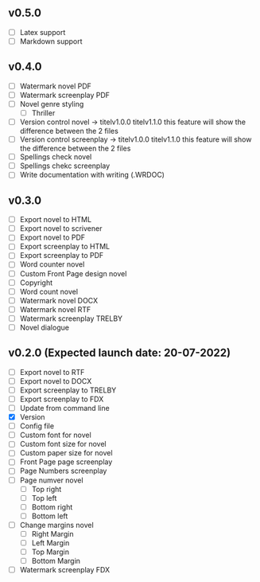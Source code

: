 ## v0.5.0
- [ ] Latex support
- [ ] Markdown support

## v0.4.0
- [ ] Watermark novel PDF
- [ ] Watermark screenplay PDF
- [ ] Novel genre styling
  - [ ] Thriller
- [ ] Version control novel -> titelv1.0.0 titelv1.1.0 this feature will show the difference between the 2 files
- [ ] Version control screenplay -> titelv1.0.0 titelv1.1.0 this feature will show the difference between the 2 files
- [ ] Spellings check novel
- [ ] Spellings chekc screenplay
- [ ] Write documentation with writing (.WRDOC)

## v0.3.0
- [ ] Export novel to HTML
- [ ] Export novel to scrivener
- [ ] Export novel to PDF
- [ ] Export screenplay to HTML
- [ ] Export screenplay to PDF
- [ ] Word counter novel
- [ ] Custom Front Page design novel
- [ ] Copyright
- [ ] Word count novel
- [ ] Watermark novel DOCX
- [ ] Watermark novel RTF
- [ ] Watermark screenplay TRELBY
- [ ] Novel dialogue

## v0.2.0 (Expected launch date: 20-07-2022)
- [ ] Export novel to RTF
- [ ] Export novel to DOCX
- [ ] Export screenplay to TRELBY
- [ ] Export screenplay to FDX
- [ ] Update from command line
- [x] Version
- [ ] Config file
- [ ] Custom font for novel
- [ ] Custom font size for novel
- [ ] Custom paper size for novel
- [ ] Front Page page screenplay
- [ ] Page Numbers screenplay
- [ ] Page numver novel
  - [ ] Top right
  - [ ] Top left
  - [ ] Bottom right
  - [ ] Bottom left
- [ ] Change margins novel
  - [ ] Right Margin
  - [ ] Left Margin
  - [ ] Top Margin
  - [ ] Bottom Margin
- [ ] Watermark screenplay FDX
